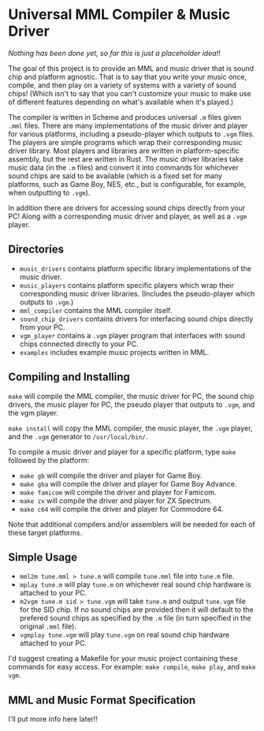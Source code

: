Universal MML Compiler & Music Driver
=====================================

_Nothing has been done yet, so far this is just a placeholder idea!!_

The goal of this project is to provide an MML and music driver that is sound chip and platform agnostic. That is to say that you write your music once, compile, and then play on a variety of systems with a variety of sound chips! (Which isn't to say that you can't customize your music to make use of different features depending on what's available when it's played.)

The compiler is written in Scheme and produces universal `.m` files given `.mml` files. There are many implementations of the music driver and player for various platforms, including a pseudo-player which outputs to  `.vgm` files. The players are simple programs which wrap their corresponding music driver library. Most players and libraries are written in platform-specific assembly, but the rest are written in Rust. The music driver libraries take music data (in the `.m` files) and convert it into commands for whichever sound chips are said to be available (which is a fixed set for many platforms, such as Game Boy, NES, etc., but is configurable, for example, when outputting to `.vgm`).

In addition there are drivers for accessing sound chips directly from your PC! Along with a corresponding music driver and player, as well as a `.vgm` player.

## Directories

* `music_drivers` contains platform specific library implementations of the music driver.
* `music_players` contains platform specific players which wrap their corresponding music driver libraries. (Includes the pseudo-player which outputs to `.vgm`.)
* `mml_compiler` contains the MML compiler itself.
* `sound_chip_drivers` contains drivers for interfacing sound chips directly from your PC.
* `vgm_player` contains a `.vgm` player program that interfaces with sound chips connected directly to your PC.
* `examples` includes example music projects written in MML.

## Compiling and Installing

`make` will compile the MML compiler, the music driver for PC, the sound chip drivers, the music player for PC, the pseudo player that outputs to `.vgm`, and the vgm player.

`make install` will copy the MML compiler, the music player, the `.vgm` player, and the `.vgm` generator to `/usr/local/bin/`.

To compile a music driver and player for a specific platform, type `make` followed by the platform:
* `make gb` will compile the driver and player for Game Boy.
* `make gba` will compile the driver and player for Game Boy Advance.
* `make famicom` will compile the driver and player for Famicom.
* `make zx` will compile the driver and player for ZX Spectrum.
* `make c64` will compile the driver and player for Commodore 64.

Note that additional compilers and/or assemblers will be needed for each of these target platforms.

## Simple Usage

* `mml2m tune.mml > tune.m` will compile `tune.mml` file into `tune.m` file.
* `mplay tune.m` will play `tune.m` on whichever real sound chip hardware is attached to your PC.
* `m2vgm tune.m sid > tune.vgm` will take `tune.m` and output `tune.vgm` file for the SID chip. If no sound chips are provided then it will default to the prefered sound chips as specified by the `.m` file (in turn specified in the original `.mml` file).
* `vgmplay tune.vgm` will play `tune.vgm` on real sound chip hardware attached to your PC.

I'd suggest creating a Makefile for your music project containing these commands for easy access. For example: `make compile`, `make play`, and `make vgm`.

## MML and Music Format Specification

I'll put more info here later!!

